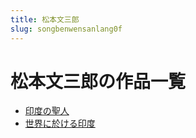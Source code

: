 ```yaml
---
title: 松本文三郎
slug: songbenwensanlang0f
---
```


# 松本文三郎の作品一覧

- [印度の聖人](yindunoshengren1e)
- [世界に於ける印度](shijieniyukeruyindu92)
